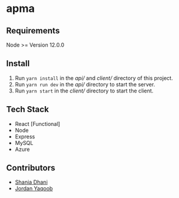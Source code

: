 # apma

## Requirements

Node >= Version 12.0.0

## Install

1. Run `yarn install` in the _api/_ and _client/_ directory of this project.
2. Run `yarn run dev` in the _api/_ directory to start the server.
3. Run `yarn start` in the _client/_ directory to start the client.

## Tech Stack

- React [Functional]
- Node
- Express
- MySQL
- Azure

## Contributors

- [Shania Dhani](https://github.com/sdhani)
- [Jordan Yaqoob](https://github.com/jordan722)
